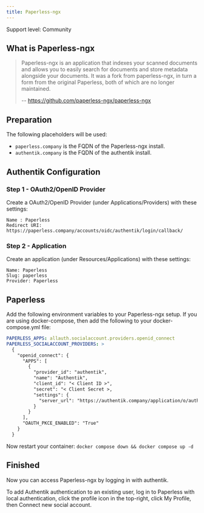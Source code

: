 ```yaml
---
title: Paperless-ngx
---
```


<span class="badge badge--secondary">Support level: Community</span>

## What is Paperless-ngx

> Paperless-ngx is an application that indexes your scanned documents and allows you to easily search for documents and store metadata alongside your documents. It was a fork from paperless-ngx, in turn a form from the original Paperless, both of which are no longer maintained.
>
> -- https://github.com/paperless-ngx/paperless-ngx

## Preparation

The following placeholders will be used:

- `paperless.company` is the FQDN of the Paperless-ngx install.
- `authentik.company` is the FQDN of the authentik install.

## Authentik Configuration

### Step 1 - OAuth2/OpenID Provider

Create a OAuth2/OpenID Provider (under Applications/Providers) with these settings:

    Name : Paperless
    Redirect URI: https://paperless.company/accounts/oidc/authentik/login/callback/

### Step 2 - Application

Create an application (under Resources/Applications) with these settings:

    Name: Paperless
    Slug: paperless
    Provider: Paperless

## Paperless

Add the following environment variables to your Paperless-ngx setup. If you are using docker-compose, then add the following to your docker-compose.yml file:

```yaml
PAPERLESS_APPS: allauth.socialaccount.providers.openid_connect
PAPERLESS_SOCIALACCOUNT_PROVIDERS: >
  {
    "openid_connect": {
      "APPS": [
        {
          "provider_id": "authentik",
          "name": "Authentik",
          "client_id": "< Client ID >",
          "secret": "< Client Secret >,
          "settings": {
            "server_url": "https://authentik.company/application/o/authorize/"
          }
        }
      ],
      "OAUTH_PKCE_ENABLED": "True"
    }
  }
```

Now restart your container:
`docker compose down && docker compose up -d`

## Finished

Now you can access Paperless-ngx by logging in with authentik.

To add Authentik authentication to an existing user, log in to Paperless with local authentication, click the profile icon in the top-right, click My Profile, then Connect new social account.
